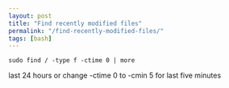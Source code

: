 ```yaml
---
layout: post
title: "Find recently modified files"
permalink: "/find-recently-modified-files/"
tags: [bash]
---
```


    sudo find / -type f -ctime 0 | more

last 24 hours or change -ctime 0 to -cmin 5 for last five minutes
